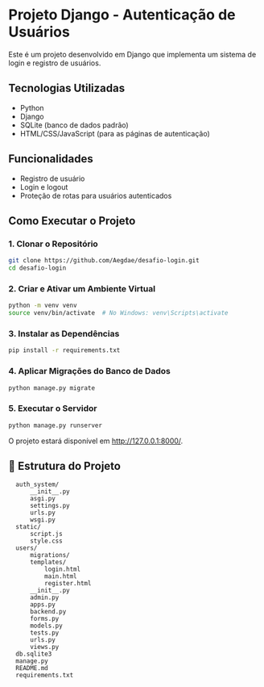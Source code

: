 # Projeto Django - Autenticação de Usuários

Este é um projeto desenvolvido em Django que implementa um sistema de login e registro de usuários.

## Tecnologias Utilizadas
- Python
- Django
- SQLite (banco de dados padrão)
- HTML/CSS/JavaScript (para as páginas de autenticação)

## Funcionalidades
- Registro de usuário
- Login e logout
- Proteção de rotas para usuários autenticados

## Como Executar o Projeto

### 1. Clonar o Repositório
```bash
git clone https://github.com/Aegdae/desafio-login.git
cd desafio-login

```

### 2. Criar e Ativar um Ambiente Virtual
```bash
python -m venv venv
source venv/bin/activate  # No Windows: venv\Scripts\activate
```

### 3. Instalar as Dependências
```bash
pip install -r requirements.txt
```

### 4. Aplicar Migrações do Banco de Dados
```bash
python manage.py migrate
```

### 5. Executar o Servidor
```bash
python manage.py runserver
```
O projeto estará disponível em http://127.0.0.1:8000/.


## 🚀 Estrutura do Projeto
  ```plaintext
    auth_system/
        __init__.py
        asgi.py
        settings.py
        urls.py
        wsgi.py
    static/
        script.js
        style.css
    users/
        migrations/
        templates/
            login.html
            main.html
            register.html
        __init__.py
        admin.py
        apps.py
        backend.py
        forms.py
        models.py
        tests.py
        urls.py
        views.py
    db.sqlite3
    manage.py
    README.md
    requirements.txt
  ```
